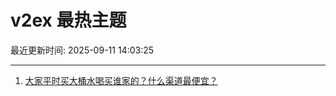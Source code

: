 # v2ex 最热主题

最近更新时间: 2025-09-11 14:03:25

--- 
1. [大家平时买大桶水喝买谁家的？什么渠道最便宜？](https://www.v2ex.com/t/1158444) 
